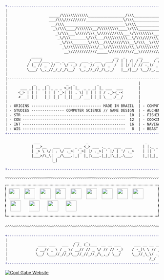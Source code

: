 
```diff
+-------------------------------------------------------------------------------------------------------------------+
|                                                                                                                   |
|                   _____/\\\\\\\\\\\\_________________/\\\_______________________                                  |
|                   ___/\\\//////////_________________\/\\\_______________________                                  |
|                    __/\\\____________________________\/\\\_______________________                                 |
|                     _\/\\\____/\\\\\\\__/\\\\\\\\\____\/\\\____________/\\\\\\\\__                                |
|                      _\/\\\___\/////\\\_\////////\\\___\/\\\\\\\\\____/\\\/////\\\_                               |
|                       _\/\\\_______\/\\\___/\\\\\\\\\\__\/\\\////\\\__/\\\\\\\\\\\__                              |
|                        _\/\\\_______\/\\\__/\\\/////\\\__\/\\\__\/\\\_\//\\///////___                             |
|                         _\//\\\\\\\\\\\\/__\//\\\\\\\\/\\_\/\\\\\\\\\___\//\\\\\\\\\\_                            |
|                          __\////////////_____\////////\//__\/////////_____\//////////__                           |
|           _____                                 __  _      __      __     ___             _                       |
|          / ___/___ _ __ _  ___   ___ _ ___  ___/ / | | /| / /___  / /    / _ \ ___  ___  (_)___ _ ___             |
|         / (_ // _ `//  ' \/ -_) / _ `// _ \/ _  /  | |/ |/ // -_)/ _ \  / // // -_)(_-< / // _ `// _ \            |
|         \___/ \_,_//_/_/_/\__/  \_,_//_//_/\_,_/   |__/|__/ \__//_.__/ /____/ \__//___//_/ \_, //_//_/            |
|                                                                                           /___/                   |
|-------------------------------------------------------------------------------------------------------------------|
|            _     _        _  _          _                  |                  ___  _    _  _  _                   |
|      ___ _| |_ _| |_ _ _ <_>| |_  _ _ _| |_ ___  ___       |                 / __>| |__<_>| || | ___              |
|     <_> | | |   | | | '_>| || . \| | | | | / ._><_-<       |                 \__ \| / /| || || |<_-<              |
|     <___| |_|   |_| |_|  |_||___/`___| |_| \___./__/       |                 <___/|_\_\|_||_||_|/__/              |
|                                                            |                                                      |
| - ORIGINS -------------------------------- MADE IN BRAZIL  | - COMPUTERS ------------------------------------ 92% |
| - STUDIES --------------- COMPUTER SCIENCE // GAME DESIGN  | - ALCHEMY --------------------------------------  1% |
| - STR -----------------------------------------------  10  | - FISHING -------------------------------------- 35% |
| - CON -----------------------------------------------  12  | - COOKING -------------------------------------- 72% |
| - INT -----------------------------------------------  16  | - NAVIGATION ----------------------------------- 45% |
| - WIS -----------------------------------------------   8  | - BEAST TAMING --------------------------------- 84% |
+-------------------------------------------------------------------------------------------------------------------+

             ___                     _                          _                       _                 
            | __>__   ___  ___  _ _ <_> ___ ._ _  ___  ___     | |._ _  _ _  ___ ._ _ _| |_ ___  _ _  _ _ 
            | _> \ \/| . \/ ._>| '_>| |/ ._>| ' |/ | '/ ._>    | || ' || | |/ ._>| ' | | | / . \| '_>| | |
            |___>/\_\|  _/\___.|_|  |_|\___.|_|_|\_|_.\___.    |_||_|_||__/ \___.|_|_| |_| \___/|_|  `_. |
                     |_|                                                                             <___'

+-------------------------------------------------------------------------------------------------------------------+

˅˅˅˅˅˅˅˅˅˅˅˅˅˅˅˅˅˅˅˅˅˅˅˅˅˅˅˅˅˅˅˅˅˅˅˅˅˅˅˅˅˅˅˅˅˅˅˅˅˅˅˅˅˅˅˅˅˅˅˅˅˅˅˅˅˅˅˅˅˅˅˅˅˅˅˅˅˅˅˅˅˅˅˅˅˅˅˅˅˅˅˅˅˅˅˅˅˅˅˅˅˅˅˅˅˅˅˅˅˅˅˅˅˅˅˅˅

```
<div style="border: 2px dotted; padding: 10px; display: flex; flex-wrap: wrap;">
  <img src="https://cdn.jsdelivr.net/gh/devicons/devicon/icons/javascript/javascript-original.svg" height="35">&nbsp;&nbsp;&nbsp;&nbsp;
  <img src="https://cdn.jsdelivr.net/gh/devicons/devicon/icons/react/react-original.svg" height="35">&nbsp;&nbsp;&nbsp;&nbsp;
  <img src="https://cdn.jsdelivr.net/gh/devicons/devicon/icons/nextjs/nextjs-original.svg" height="35">&nbsp;&nbsp;&nbsp;&nbsp;
  <img src="https://cdn.jsdelivr.net/gh/devicons/devicon/icons/php/php-original.svg" height="35">&nbsp;&nbsp;&nbsp;&nbsp;
  <img src="https://cdn.jsdelivr.net/gh/devicons/devicon/icons/html5/html5-original.svg" height="35">&nbsp;&nbsp;&nbsp;&nbsp;
  <img src="https://cdn.jsdelivr.net/gh/devicons/devicon/icons/css3/css3-original.svg" height="35">&nbsp;&nbsp;&nbsp;&nbsp;
  <img src="https://cdn.jsdelivr.net/gh/devicons/devicon/icons/tailwindcss/tailwindcss-original.svg" height="35">&nbsp;&nbsp;&nbsp;&nbsp;
  <img src="https://cdn.jsdelivr.net/gh/devicons/devicon/icons/postgresql/postgresql-original.svg" height="35">&nbsp;&nbsp;&nbsp;&nbsp;
  <img src="https://cdn.jsdelivr.net/gh/devicons/devicon/icons/linux/linux-original.svg" height="35">&nbsp;&nbsp;&nbsp;&nbsp;
  <img src="https://cdn.jsdelivr.net/gh/devicons/devicon/icons/csharp/csharp-original.svg" style="height: 35px; width: auto; margin: 5px;">&nbsp;&nbsp;&nbsp;&nbsp;
  <img src="https://cdn.jsdelivr.net/gh/devicons/devicon/icons/photoshop/photoshop-plain.svg" style="height: 35px; width: auto; margin: 5px;">&nbsp;&nbsp;&nbsp;&nbsp;
  <img src="https://cdn.jsdelivr.net/gh/devicons/devicon/icons/illustrator/illustrator-plain.svg" style="height: 35px; width: auto; margin: 5px;">&nbsp;&nbsp;&nbsp;&nbsp;
  <img src="https://cdn.jsdelivr.net/gh/devicons/devicon/icons/unity/unity-original.svg" style="height: 35px; width: auto; margin: 5px;">&nbsp;&nbsp;&nbsp;&nbsp;
</div>

```diff

^^^^^^^^^^^^^^^^^^^^^^^^^^^^^^^^^^^^^^^^^^^^^^^^^^^^^^^^^^^^^^^^^^^^^^^^^^^^^^^^^^^^^^^^^^^^^^^^^^^^^^^^^^^^^^^^^^^^

+-------------------------------------------------------------------------------------------------------------------+
|                               __   _                                      __            _                         |
|              ____ ___   ___  / /_ (_)___  __ __ ___      ___ __ __ ___   / /___   ____ (_)___  ___ _              |
|             / __// _ \ / _ \/ __// // _ \/ // // -_)    / -_)\ \ // _ \ / // _ \ / __// // _ \/ _ `/              |
|             \__/ \___//_//_/\__//_//_//_/\_,_/ \__/     \__//_\_\/ .__//_/ \___//_/  /_//_//_/\_, /               |
|                                                                 /_/                          /___/                |
+-------------------------------------------------------------------------------------------------------------------+
```

[![Cool Gabe Website](https://img.shields.io/badge/Visit-Gabe's%20Website-brightgreen?style=for-the-badge)](https://gabesimao.com)
